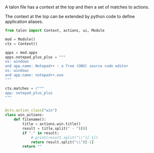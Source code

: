 
A talon file has a context at the top and then a set of matches to actions.

The context at the top can be extended by python code to define application aliases.
```python
from talon import Context, actions, ui, Module

mod = Module()
ctx = Context()

apps = mod.apps
apps.notepad_plus_plus = """
os: windows
and app.name: Notepad++ : a free (GNU) source code editor
os: windows
and app.name: notepad++.exe
"""

ctx.matches = r"""
app: notepad_plus_plus
"""


@ctx.action_class("win")
class win_actions:
    def filename():
        title = actions.win.title()
        result = title.split(" - ")[0]
        if "." in result:
            # print(result.split("\\")[-1])
            return result.split("\\")[-1]
        return ""
```